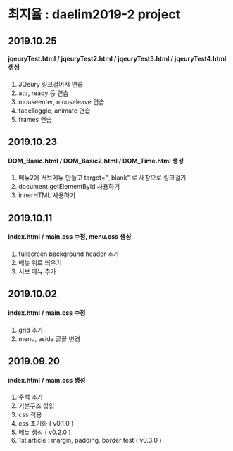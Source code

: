 # 최지율 : daelim2019-2 project

## 2019.10.25
#### jqeuryTest.html / jqeuryTest2.html / jqeuryTest3.html / jqeuryTest4.html생성
1. JQeury 링크걸어서 연습
2. attr, ready 등 연습
3. mouseenter, mouseleave 연습
4. fadeToggle, animate 연습
5. frames 연습

## 2019.10.23
#### DOM_Basic.html / DOM_Basic2.html / DOM_Time.html 생성
1. 메뉴2에 서브메뉴 만들고 target="_blank" 로 새창으로 링크걸기
2. document.getElementById 사용하기
3. innerHTML 사용하기

## 2019.10.11
#### index.html / main.css 수정, menu.css 생성
1. fullscreen background header 추가
2. 메뉴 위로 띄우기
3. 서브 메뉴 추가

## 2019.10.02
#### index.html / main.css 수정
1. grid 추가
2. menu, aside 글꼴 변경

## 2019.09.20
#### index.html / main.css 생성
1. 주석 추가 <br>
2. 기본구조 삽입
3. css 적용
4. css 초기화 ( v0.1.0 )
5. 메뉴 생성 ( v0.2.0 )
6. 1st article : margin, padding, border test ( v0.3.0 )